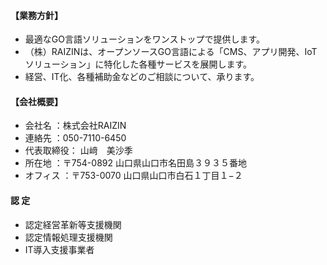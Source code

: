 #### 【業務方針】
- 最適なGO言語ソリューションをワンストップで提供します。
- （株）RAIZINは、オープンソースGO言語による「CMS、アプリ開発、IoTソリューション」に特化した各種サービスを展開します。
- 経営、IT化、各種補助金などのご相談について、承ります。


#### 【会社概要】
- 会社名 ：株式会社RAIZIN
- 連絡先 ：050-7110-6450
- 代表取締役： 山﨑　美沙季
- 所在地 ：〒754-0892 山口県山口市名田島３９３５番地
- オフィス ：〒753-0070 山口県山口市白石１丁目１−２

#### 認 定 
- 認定経営革新等支援機関
- 認定情報処理支援機関
- IT導入支援事業者
